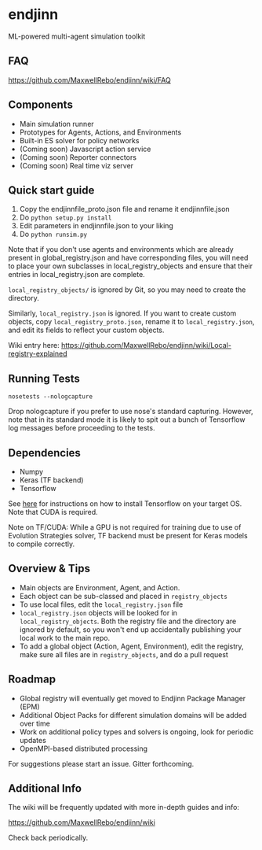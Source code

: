 # endjinn
ML-powered multi-agent simulation toolkit

## FAQ

https://github.com/MaxwellRebo/endjinn/wiki/FAQ

## Components

* Main simulation runner
* Prototypes for Agents, Actions, and Environments
* Built-in ES solver for policy networks
* (Coming soon) Javascript action service
* (Coming soon) Reporter connectors
* (Coming soon) Real time viz server

## Quick start guide

1. Copy the endjinnfile_proto.json file and rename it endjinnfile.json
2. Do `python setup.py install`
3. Edit parameters in endjinnfile.json to your liking
4. Do `python runsim.py`

Note that if you don't use agents and environments which are already present in global_registry.json and have
corresponding files, you will need to place your own subclasses in local_registry_objects and ensure that their entries
in local_registry.json are complete.

`local_registry_objects/` is ignored by Git, so you may need to create the directory.

Similarly, `local_registry.json` is ignored. If you want to create custom objects,
copy `local_registry_proto.json`, rename it to `local_registry.json`, and edit its fields
to reflect your custom objects.

Wiki entry here: https://github.com/MaxwellRebo/endjinn/wiki/Local-registry-explained

## Running Tests

`nosetests --nologcapture`

Drop nologcapture if you prefer to use nose's standard capturing. However,
note that in its standard mode it is likely to spit out a bunch of
Tensorflow log messages before proceeding to the tests.

## Dependencies

* Numpy
* Keras (TF backend)
* Tensorflow

See [here](https://www.tensorflow.org/install/) for instructions on how to install Tensorflow on your target OS. Note that CUDA is required.

Note on TF/CUDA: While a GPU is not required for training due to use of
Evolution Strategies solver, TF backend must be present for Keras models
to compile correctly.

## Overview & Tips

* Main objects are Environment, Agent, and Action.
* Each object can be sub-classed and placed in `registry_objects`
* To use local files, edit the `local_registry.json` file
* `local_registry.json` objects will be looked for in `local_registry_objects`. Both the registry file and the directory are ignored
    by default, so you won't end up accidentally publishing your local work to the main repo.
* To add a global object (Action, Agent, Environment), edit the registry, make sure all files are in `registry_objects`, and do a pull request

## Roadmap

* Global registry will eventually get moved to Endjinn Package Manager (EPM)
* Additional Object Packs for different simulation domains will be added over time
* Work on additional policy types and solvers is ongoing, look for periodic updates
* OpenMPI-based distributed processing

For suggestions please start an issue. Gitter forthcoming.

## Additional Info

The wiki will be frequently updated with more in-depth guides and info:

https://github.com/MaxwellRebo/endjinn/wiki

Check back periodically.
